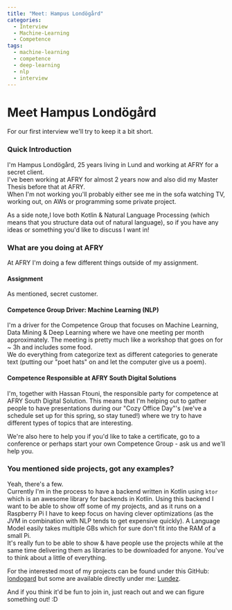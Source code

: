 ```yaml
---
title: "Meet: Hampus Londögård"
categories:
  - Interview
  - Machine-Learning
  - Competence
tags:
  - machine-learning
  - competence
  - deep-learning
  - nlp
  - interview
---
```


# Meet Hampus Londögård
For our first interview we'll try to keep it a bit short. 

### Quick Introduction
I'm Hampus Londögård, 25 years living in Lund and working at AFRY for a secret client.  
I've been working at AFRY for almost 2 years now and also did my Master Thesis before that at AFRY.   
When I'm not working you'll probably either see me in the sofa watching TV, working out, on AWs or programming some private project.

As a side note,I love both Kotlin & Natural Language Processing (which means that you structure data out of natural language), so if you have any ideas or something you'd like to discuss I want in!

### What are you doing at AFRY
At AFRY I'm doing a few different things outside of my assignment.
#### Assignment
As mentioned, secret customer.
#### Competence Group Driver: Machine Learning (NLP)
I'm a driver for the Competence Group that focuses on Machine Learning, Data Mining & Deep Learning where we have one meeting per month approximately. The meeting is pretty much like a workshop that goes on for ~ 3h and includes some food.  
We do everything from categorize text as different categories to generate text (putting our "poet hats" on and let the computer give us a poem). 
#### Competence Responsible at AFRY South Digital Solutions
I'm, together with Hassan Ftouni, the responsible party for competence at AFRY South Digital Solution. This means that I'm helping out to gather people to have presentations during our "Cozy Office Day"'s (we've a schedule set up for this spring, so stay tuned!) where we try to have different types of topics that are interesting. 

We're also here to help you if you'd like to take a certificate, go to a conference or perhaps start your own Competence Group - ask us and we'll help you.

### You mentioned side projects, got any examples?
Yeah, there's a few.  
Currently I'm in the process to have a backend written in Kotlin using `ktor` which is an awesome library for backends in Kotlin. Using this backend I want to be able to show off some of my projects, and as it runs on a Raspberry Pi I have to keep focus on having clever optimizations (as the JVM in combination with NLP tends to get expensive quickly). A Language Model easily takes multiple GBs which for sure don't fit into the RAM of a small Pi.  
It's really fun to be able to show & have people use the projects while at the same time delivering them as libraries to be downloaded for anyone. You've to think about a little of everything.  
 
For the interested most of my projects can be found under this GitHub: [londogard](https://github.com/londogard) but some are available directly under me: [Lundez](https://github.com/Lundez?tab=repositories).

And if you think it'd be fun to join in, just reach out and we can figure something out! :D
